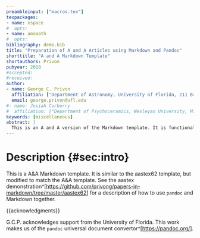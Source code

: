 ```yaml
---
preambleinput: ["macros.tex"]
texpackages:
- name: xspace
#  opts:
- name: amsmath
#  opts:
bibliography: demo.bib
title: "Preparation of A and A Articles using Markdown and Pandoc"
shorttitle: "A and A Markdown Template"
shortauthors: Privon
pubyear: 2018
#accepted:
#received:
author:
- name: George C. Privon
  affiliation: ["Department of Astronomy, University of Florida, 211 Bryant Space Sciences Center, Gainesville, 32611 FL, USA"]
  email: george.privon@ufl.edu
#- name: Josiah Carberry
#  affiliation: ["Department of Psychoceramics, Wesleyan University, Middletown, CT", "Department of Psychoceramics, Brown University: Providence, RI"]
keywords: [miscellaneous]
abstract: |
  This is an A and A version of the Markdown template. It is functionally very similar to the aastex62 template. This is the "traditional abstract" format.
---
```


# Description {#sec:intro}

This is a A\&A Markdown template.
It is similar to the aastex62 template, but modified to match the A\&A template.
See the aastex demonstration^[<https://github.com/privong/papers-in-markdown/tree/master/aastex62>] for a description of how to use `pandoc` and Markdown together.

{{acknowledgments}}

G.C.P. acknowledges support from the University of Florida.
This work makes us of the `pandoc` universal document convertor^[<https://pandoc.org/>].

